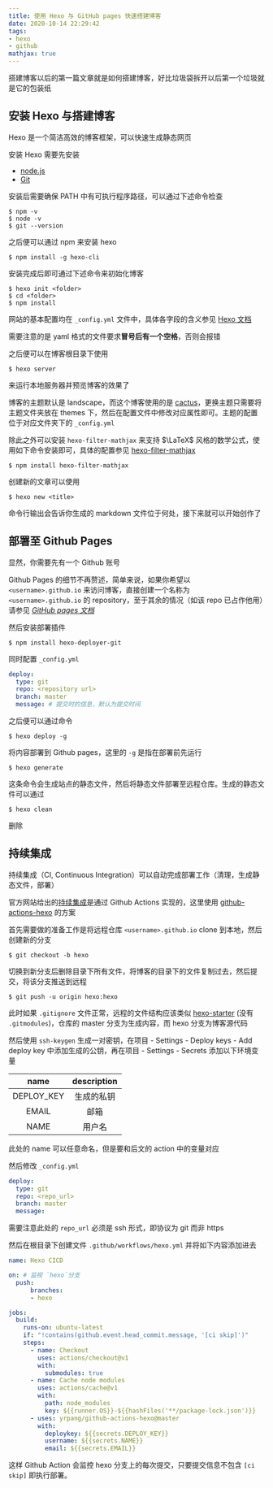 ```yaml
---
title: 使用 Hexo 与 GitHub pages 快速搭建博客
date: 2020-10-14 22:29:42
tags: 
- hexo
- github
mathjax: true
---
```


搭建博客以后的第一篇文章就是如何搭建博客，好比垃圾袋拆开以后第一个垃圾就是它的包装纸

## 安装 Hexo 与搭建博客

Hexo 是一个简洁高效的博客框架，可以快速生成静态网页

安装 Hexo 需要先安装

* [node.js](https://nodejs.org/en/)
* [Git](https://git-scm.com/)

安装后需要确保 PATH 中有可执行程序路径，可以通过下述命令检查

```
$ npm -v
$ node -v
$ git --version
```

之后便可以通过 npm 来安装 hexo

```
$ npm install -g hexo-cli
```

安装完成后即可通过下述命令来初始化博客

```
$ hexo init <folder>
$ cd <folder>
$ npm install
```

网站的基本配置均在 `_config.yml` 文件中，具体各字段的含义参见 [Hexo 文档](https://hexo.io/docs/configuration.html)

需要注意的是 yaml 格式的文件要求**冒号后有一个空格**，否则会报错

之后便可以在博客根目录下使用

```
$ hexo server
```

来运行本地服务器并预览博客的效果了

博客的主题默认是 landscape，而这个博客使用的是 [cactus](https://github.com/probberechts/hexo-theme-cactus)，更换主题只需要将主题文件夹放在 themes 下，然后在配置文件中修改对应属性即可。主题的配置位于对应文件夹下的 `_config.yml`

除此之外可以安装 `hexo-filter-mathjax` 来支持 $\LaTeX$ 风格的数学公式，使用如下命令安装即可，具体的配置参见 [hexo-filter-mathjax](https://github.com/next-theme/hexo-filter-mathjax)

```
$ npm install hexo-filter-mathjax
```

创建新的文章可以使用

```
$ hexo new <title>
```

命令行输出会告诉你生成的 markdown 文件位于何处，接下来就可以开始创作了

## 部署至 Github Pages

显然，你需要先有一个 Github 账号

Github Pages 的细节不再赘述，简单来说，如果你希望以 `<username>.github.io` 来访问博客，直接创建一个名称为 `<username>.github.io` 的 repository，至于其余的情况（如该 repo 已占作他用）请参见 [*GitHub pages 文档*](https://pages.github.com/)

然后安装部署插件

```
$ npm install hexo-deployer-git
```

同时配置 `_config.yml`

```yaml
deploy:
  type: git
  repo: <repository url>
  branch: master
  message: # 提交时的信息，默认为提交时间
```

之后便可以通过命令

```
$ hexo deploy -g
```

将内容部署到 Github pages，这里的 `-g` 是指在部署前先运行

```
$ hexo generate
```

这条命令会生成站点的静态文件，然后将静态文件部署至远程仓库。生成的静态文件可以通过

```
$ hexo clean
```

删除

## 持续集成

持续集成（CI, Continuous Integration）可以自动完成部署工作（清理，生成静态文件，部署）

官方网站给出的[持续集成](https://hexo.io/docs/github-pages.html)是通过 Github Actions 实现的，这里使用 [github-actions-hexo](https://github.com/yrpang/github-actions-hexo) 的方案

首先需要做的准备工作是将远程仓库 `<username>.github.io` clone 到本地，然后创建新的分支

```
$ git checkout -b hexo
```

切换到新分支后删除目录下所有文件，将博客的目录下的文件复制过去，然后提交，将该分支推送到远程

```
$ git push -u origin hexo:hexo
```

此时如果 `.gitignore` 文件正常，远程的文件结构应该类似 [hexo-starter](https://github.com/hexojs/hexo-starter) (没有 `.gitmodules`)，仓库的 master 分支为生成内容，而 hexo 分支为博客源代码

然后使用 `ssh-keygen` 生成一对密钥，在项目 - Settings - Deploy keys - Add deploy key 中添加生成的公钥，再在项目 - Settings - Secrets 添加以下环境变量

|    name    | description |
| :--------: | :---------: |
| DEPLOY_KEY | 生成的私钥  |
|   EMAIL    |    邮箱     |
|    NAME    |   用户名    |

此处的 name 可以任意命名，但是要和后文的 action 中的变量对应

然后修改 `_config.yml`

```yaml
deploy:
  type: git
  repo: <repo_url>
  branch: master
  message: 
```

需要注意此处的 `repo_url` 必须是 ssh 形式，即协议为 git 而非 https

然后在根目录下创建文件 `.github/workflows/hexo.yml` 并将如下内容添加进去

```yaml
name: Hexo CICD

on: # 监视 `hexo`分支
  push:
      branches:
      - hexo

jobs:
  build:
    runs-on: ubuntu-latest
    if: "!contains(github.event.head_commit.message, '[ci skip]')"
    steps:
      - name: Checkout
        uses: actions/checkout@v1
        with:
          submodules: true
      - name: Cache node modules
        uses: actions/cache@v1
        with:
          path: node_modules
          key: ${{runner.OS}}-${{hashFiles('**/package-lock.json')}}
      - uses: yrpang/github-actions-hexo@master
        with:
          deploykey: ${{secrets.DEPLOY_KEY}}
          username: ${{secrets.NAME}}
          email: ${{secrets.EMAIL}}
```

这样 Github Action 会监控 hexo 分支上的每次提交，只要提交信息不包含 `[ci skip]` 即执行部署。